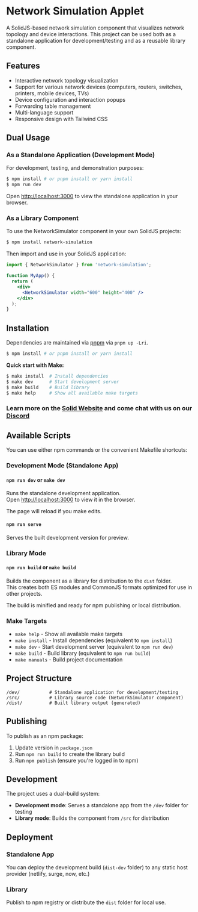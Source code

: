 # Network Simulation Applet

A SolidJS-based network simulation component that visualizes network topology and device interactions. This project can be used both as a standalone application for development/testing and as a reusable library component.

## Features

- Interactive network topology visualization
- Support for various network devices (computers, routers, switches, printers, mobile devices, TVs)
- Device configuration and interaction popups
- Forwarding table management
- Multi-language support
- Responsive design with Tailwind CSS

## Dual Usage

### As a Standalone Application (Development Mode)

For development, testing, and demonstration purposes:

```bash
$ npm install # or pnpm install or yarn install
$ npm run dev
```

Open [http://localhost:3000](http://localhost:3000) to view the standalone application in your browser.

### As a Library Component

To use the NetworkSimulator component in your own SolidJS projects:

```bash
$ npm install network-simulation
```

Then import and use in your SolidJS application:

```jsx
import { NetworkSimulator } from 'network-simulation';

function MyApp() {
  return (
    <div>
      <NetworkSimulator width="600" height="400" />
    </div>
  );
}
```

## Installation

Dependencies are maintained via [pnpm](https://pnpm.io) via `pnpm up -Lri`.

```bash
$ npm install # or pnpm install or yarn install
```

**Quick start with Make:**
```bash
$ make install  # Install dependencies
$ make dev      # Start development server
$ make build    # Build library
$ make help     # Show all available make targets
```

### Learn more on the [Solid Website](https://solidjs.com) and come chat with us on our [Discord](https://discord.com/invite/solidjs)

## Available Scripts

You can use either npm commands or the convenient Makefile shortcuts:

### Development Mode (Standalone App)

#### `npm run dev` or `make dev`

Runs the standalone development application.<br>
Open [http://localhost:3000](http://localhost:3000) to view it in the browser.

The page will reload if you make edits.<br>

#### `npm run serve`

Serves the built development version for preview.

### Library Mode

#### `npm run build` or `make build`

Builds the component as a library for distribution to the `dist` folder.<br>
This creates both ES modules and CommonJS formats optimized for use in other projects.

The build is minified and ready for npm publishing or local distribution.

### Make Targets

- `make help` - Show all available make targets
- `make install` - Install dependencies (equivalent to `npm install`)
- `make dev` - Start development server (equivalent to `npm run dev`)
- `make build` - Build library (equivalent to `npm run build`)
- `make manuals` - Build project documentation

## Project Structure

```
/dev/           # Standalone application for development/testing
/src/           # Library source code (NetworkSimulator component)
/dist/          # Built library output (generated)
```

## Publishing

To publish as an npm package:

1. Update version in `package.json`
2. Run `npm run build` to create the library build
3. Run `npm publish` (ensure you're logged in to npm)

## Development

The project uses a dual-build system:
- **Development mode**: Serves a standalone app from the `/dev` folder for testing
- **Library mode**: Builds the component from `/src` for distribution

## Deployment

### Standalone App
You can deploy the development build (`dist-dev` folder) to any static host provider (netlify, surge, now, etc.)

### Library
Publish to npm registry or distribute the `dist` folder for local use.
